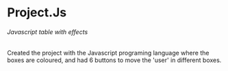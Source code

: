 # Project.Js

###### Javascript table with effects

Created the project with the Javascript programing language 
where the boxes are coloured, and had 6 buttons to move the 'user' in different boxes.